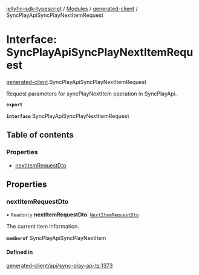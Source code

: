 [jellyfin-sdk-typescript](../README.md) / [Modules](../modules.md) / [generated-client](../modules/generated_client.md) / SyncPlayApiSyncPlayNextItemRequest

# Interface: SyncPlayApiSyncPlayNextItemRequest

[generated-client](../modules/generated_client.md).SyncPlayApiSyncPlayNextItemRequest

Request parameters for syncPlayNextItem operation in SyncPlayApi.

**`export`**

**`interface`** SyncPlayApiSyncPlayNextItemRequest

## Table of contents

### Properties

- [nextItemRequestDto](generated_client.SyncPlayApiSyncPlayNextItemRequest.md#nextitemrequestdto)

## Properties

### nextItemRequestDto

• `Readonly` **nextItemRequestDto**: [`NextItemRequestDto`](generated_client.NextItemRequestDto.md)

The current item information.

**`memberof`** SyncPlayApiSyncPlayNextItem

#### Defined in

[generated-client/api/sync-play-api.ts:1373](https://github.com/thornbill/jellyfin-sdk-typescript/blob/e430881/src/generated-client/api/sync-play-api.ts#L1373)
